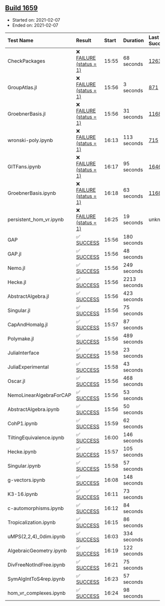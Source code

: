 ## [Build 1659](https://oscarci.mathematik.uni-kl.de/job/oscar-stable/1659/)

* Started on: 2021-02-07
* Ended on: 2021-02-07

| Test Name    | Result | Start | Duration | Last Success | First Failure |
|:-------------|:-------|:------|:---------|:-------------|:--------------|
| CheckPackages | ❌ [FAILURE (status = 1)](https://oscarci.mathematik.uni-kl.de/job/oscar-stable/1659/artifact/logs/build-1659/CheckPackages.log) | 15:55 | 68 seconds | [1263](https://oscarci.mathematik.uni-kl.de/job/oscar-stable/1263/) | [1264](https://oscarci.mathematik.uni-kl.de/job/oscar-stable/1264/) |
| GroupAtlas.jl | ❌ [FAILURE (status = 1)](https://oscarci.mathematik.uni-kl.de/job/oscar-stable/1659/artifact/logs/build-1659/GroupAtlas.jl.log) | 15:56 | 3 seconds | [871](https://oscarci.mathematik.uni-kl.de/job/oscar-stable/871/) | [872](https://oscarci.mathematik.uni-kl.de/job/oscar-stable/872/) |
| GroebnerBasis.jl | ❌ [FAILURE (status = 1)](https://oscarci.mathematik.uni-kl.de/job/oscar-stable/1659/artifact/logs/build-1659/GroebnerBasis.jl.log) | 15:56 | 31 seconds | [1168](https://oscarci.mathematik.uni-kl.de/job/oscar-stable/1168/) | [1169](https://oscarci.mathematik.uni-kl.de/job/oscar-stable/1169/) |
| wronski-poly.ipynb | ❌ [FAILURE (status = 1)](https://oscarci.mathematik.uni-kl.de/job/oscar-stable/1659/artifact/logs/build-1659/wronski-poly.ipynb.log) | 16:13 | 113 seconds | [715](https://oscarci.mathematik.uni-kl.de/job/oscar-stable/715/) | [716](https://oscarci.mathematik.uni-kl.de/job/oscar-stable/716/) |
| GITFans.ipynb | ❌ [FAILURE (status = 1)](https://oscarci.mathematik.uni-kl.de/job/oscar-stable/1659/artifact/logs/build-1659/GITFans.ipynb.log) | 16:17 | 95 seconds | [1646](https://oscarci.mathematik.uni-kl.de/job/oscar-stable/1646/) | [1647](https://oscarci.mathematik.uni-kl.de/job/oscar-stable/1647/) |
| GroebnerBasis.ipynb | ❌ [FAILURE (status = 1)](https://oscarci.mathematik.uni-kl.de/job/oscar-stable/1659/artifact/logs/build-1659/GroebnerBasis.ipynb.log) | 16:18 | 63 seconds | [1168](https://oscarci.mathematik.uni-kl.de/job/oscar-stable/1168/) | [1169](https://oscarci.mathematik.uni-kl.de/job/oscar-stable/1169/) |
| persistent_hom_vr.ipynb | ❌ [FAILURE (status = 1)](https://oscarci.mathematik.uni-kl.de/job/oscar-stable/1659/artifact/logs/build-1659/persistent_hom_vr.ipynb.log) | 16:25 | 19 seconds | unknown | unknown |
| GAP | ✅ [SUCCESS](https://oscarci.mathematik.uni-kl.de/job/oscar-stable/1659/artifact/logs/build-1659/GAP.log) | 15:56 | 180 seconds |  |  |
| GAP.jl | ✅ [SUCCESS](https://oscarci.mathematik.uni-kl.de/job/oscar-stable/1659/artifact/logs/build-1659/GAP.jl.log) | 15:56 | 48 seconds |  |  |
| Nemo.jl | ✅ [SUCCESS](https://oscarci.mathematik.uni-kl.de/job/oscar-stable/1659/artifact/logs/build-1659/Nemo.jl.log) | 15:56 | 249 seconds |  |  |
| Hecke.jl | ✅ [SUCCESS](https://oscarci.mathematik.uni-kl.de/job/oscar-stable/1659/artifact/logs/build-1659/Hecke.jl.log) | 15:56 | 2213 seconds |  |  |
| AbstractAlgebra.jl | ✅ [SUCCESS](https://oscarci.mathematik.uni-kl.de/job/oscar-stable/1659/artifact/logs/build-1659/AbstractAlgebra.jl.log) | 15:56 | 423 seconds |  |  |
| Singular.jl | ✅ [SUCCESS](https://oscarci.mathematik.uni-kl.de/job/oscar-stable/1659/artifact/logs/build-1659/Singular.jl.log) | 15:56 | 75 seconds |  |  |
| CapAndHomalg.jl | ✅ [SUCCESS](https://oscarci.mathematik.uni-kl.de/job/oscar-stable/1659/artifact/logs/build-1659/CapAndHomalg.jl.log) | 15:57 | 87 seconds |  |  |
| Polymake.jl | ✅ [SUCCESS](https://oscarci.mathematik.uni-kl.de/job/oscar-stable/1659/artifact/logs/build-1659/Polymake.jl.log) | 15:56 | 489 seconds |  |  |
| JuliaInterface | ✅ [SUCCESS](https://oscarci.mathematik.uni-kl.de/job/oscar-stable/1659/artifact/logs/build-1659/JuliaInterface.log) | 15:58 | 23 seconds |  |  |
| JuliaExperimental | ✅ [SUCCESS](https://oscarci.mathematik.uni-kl.de/job/oscar-stable/1659/artifact/logs/build-1659/JuliaExperimental.log) | 15:58 | 43 seconds |  |  |
| Oscar.jl | ✅ [SUCCESS](https://oscarci.mathematik.uni-kl.de/job/oscar-stable/1659/artifact/logs/build-1659/Oscar.jl.log) | 15:56 | 468 seconds |  |  |
| NemoLinearAlgebraForCAP | ✅ [SUCCESS](https://oscarci.mathematik.uni-kl.de/job/oscar-stable/1659/artifact/logs/build-1659/NemoLinearAlgebraForCAP.log) | 15:56 | 53 seconds |  |  |
| AbstractAlgebra.ipynb | ✅ [SUCCESS](https://oscarci.mathematik.uni-kl.de/job/oscar-stable/1659/artifact/logs/build-1659/AbstractAlgebra.ipynb.log) | 15:56 | 50 seconds |  |  |
| CohP1.ipynb | ✅ [SUCCESS](https://oscarci.mathematik.uni-kl.de/job/oscar-stable/1659/artifact/logs/build-1659/CohP1.ipynb.log) | 15:59 | 62 seconds |  |  |
| TiltingEquivalence.ipynb | ✅ [SUCCESS](https://oscarci.mathematik.uni-kl.de/job/oscar-stable/1659/artifact/logs/build-1659/TiltingEquivalence.ipynb.log) | 16:00 | 146 seconds |  |  |
| Hecke.ipynb | ✅ [SUCCESS](https://oscarci.mathematik.uni-kl.de/job/oscar-stable/1659/artifact/logs/build-1659/Hecke.ipynb.log) | 15:57 | 105 seconds |  |  |
| Singular.ipynb | ✅ [SUCCESS](https://oscarci.mathematik.uni-kl.de/job/oscar-stable/1659/artifact/logs/build-1659/Singular.ipynb.log) | 15:58 | 57 seconds |  |  |
| g-vectors.ipynb | ✅ [SUCCESS](https://oscarci.mathematik.uni-kl.de/job/oscar-stable/1659/artifact/logs/build-1659/g-vectors.ipynb.log) | 16:08 | 148 seconds |  |  |
| K3-16.ipynb | ✅ [SUCCESS](https://oscarci.mathematik.uni-kl.de/job/oscar-stable/1659/artifact/logs/build-1659/K3-16.ipynb.log) | 16:11 | 73 seconds |  |  |
| c-automorphisms.ipynb | ✅ [SUCCESS](https://oscarci.mathematik.uni-kl.de/job/oscar-stable/1659/artifact/logs/build-1659/c-automorphisms.ipynb.log) | 16:12 | 84 seconds |  |  |
| Tropicalization.ipynb | ✅ [SUCCESS](https://oscarci.mathematik.uni-kl.de/job/oscar-stable/1659/artifact/logs/build-1659/Tropicalization.ipynb.log) | 16:15 | 86 seconds |  |  |
| uMPS(2,2,4)_0dim.ipynb | ✅ [SUCCESS](https://oscarci.mathematik.uni-kl.de/job/oscar-stable/1659/artifact/logs/build-1659/uMPS-2-2-4-_0dim.ipynb.log) | 16:03 | 334 seconds |  |  |
| AlgebraicGeometry.ipynb | ✅ [SUCCESS](https://oscarci.mathematik.uni-kl.de/job/oscar-stable/1659/artifact/logs/build-1659/AlgebraicGeometry.ipynb.log) | 16:19 | 122 seconds |  |  |
| DivFreeNotIndFree.ipynb | ✅ [SUCCESS](https://oscarci.mathematik.uni-kl.de/job/oscar-stable/1659/artifact/logs/build-1659/DivFreeNotIndFree.ipynb.log) | 16:21 | 75 seconds |  |  |
| SymAlgIntToS4rep.ipynb | ✅ [SUCCESS](https://oscarci.mathematik.uni-kl.de/job/oscar-stable/1659/artifact/logs/build-1659/SymAlgIntToS4rep.ipynb.log) | 16:23 | 57 seconds |  |  |
| hom_vr_complexes.ipynb | ✅ [SUCCESS](https://oscarci.mathematik.uni-kl.de/job/oscar-stable/1659/artifact/logs/build-1659/hom_vr_complexes.ipynb.log) | 16:24 | 98 seconds |  |  |
